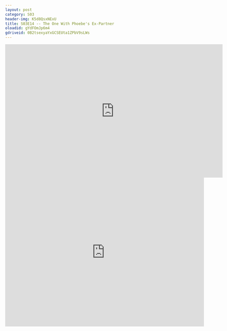 ```yaml
---
layout: post 
category: S03 
header-img: K5d8QsxNExU 
title: S03E14 -- The One With Phoebe's Ex-Partner 
oloadid: gYdFOmJp6m4 
gdriveid: 0B2tsexyaYxGCSEUta1ZPbV9sLWs 
--- 
```

<!--more--> 
<iframe src='https://openload.co/embed/gYdFOmJp6m4/' width='700' height='430' frameborder='0' scrolling='no' allowfullscreen='allowfullscreen'></iframe> 
<iframe src='https://drive.google.com/file/d/0B2tsexyaYxGCSEUta1ZPbV9sLWs/preview' width='640' height='480' frameborder='0' scrolling='no' allowfullscreen='allowfullscreen'></iframe> 